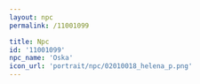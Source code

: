 ```yaml
---
layout: npc
permalink: /11001099

title: Npc
id: '11001099'
npc_name: 'Oska'
icon_url: 'portrait/npc/02010018_helena_p.png'
---
```

